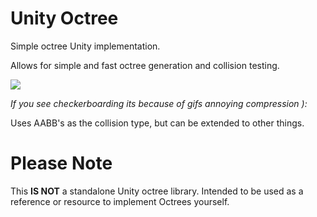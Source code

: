 # Unity Octree

Simple octree Unity implementation. 

Allows for simple and fast octree generation and collision testing.

![](OctreeShowcase.gif)

*If you see checkerboarding its because of gifs annoying compression ):*

Uses AABB's as the collision type, but can be extended to other things.

# Please Note
This **IS NOT** a standalone Unity octree library. Intended to be used as a reference or resource to implement Octrees yourself.
